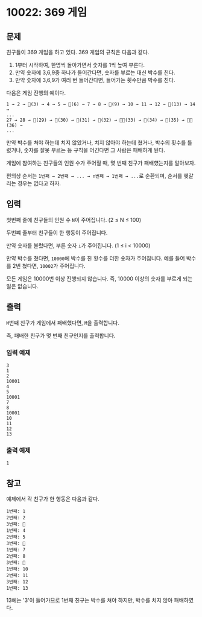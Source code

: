 # 10022: 369 게임

## 문제
친구들이 369 게임을 하고 있다. 369 게임의 규칙은 다음과 같다.

1. 1부터 시작하여, 한명씩 돌아가면서 숫자를 1씩 높여 부른다.
2. 만약 숫자에 3,6,9중 하나가 들어간다면, 숫자를 부르는 대신 박수를 친다.
3. 만약 숫자에 3,6,9가 여러 번 들어간다면, 들어가는 횟수만큼 박수를 친다.

다음은 게임 진행의 예이다.
```
1 → 2 → 👏(3) → 4 → 5 → 👏(6) → 7 → 8 → 👏(9) → 10 → 11 → 12 → 👏(13) → 14 →
...
27 → 28 → 👏(29) → 👏(30) → 👏(31) → 👏(32) → 👏👏(33) → 👏(34) → 👏(35) → 👏👏(36) →
...
```
만약 박수를 쳐야 하는데 치지 않았거나, 치지 않아야 하는데 쳤거나, 박수의 횟수를 틀렸거나, 숫자를 잘못 부르는 등 규칙을 어긴다면 그 사람은 패배하게 된다.

게임에 참여하는 친구들의 인원 수가 주어질 때, 몇 번째 친구가 패배헀는지를 알아보자.

편의상 순서는 `1번째 → 2번째 → ... → n번째 → 1번째 → ...`로 순환되며, 순서를 헷갈리는 경우는 없다고 하자.

## 입력
첫번째 줄에 친구들의 인원 수 `N`이 주어집니다. (2 ≤ N ≤ 100)

두번쨰 줄부터 친구들이 한 행동이 주어집니다.

만약 숫자를 불렀다면, 부른 숫자 `i`가 주어집니다. (1 ≤ i < 10000)

만약 박수를 쳤다면, `10000`에 박수를 친 횟수를 더한 숫자가 주어집니다. 예를 들어 박수를 2번 쳤다면, `10002`가 주어집니다.

모든 게임은 10000번 이상 진행되지 않습니다. 즉, 10000 이상의 숫자를 부르게 되는 일은 없습니다.

## 출력
`M`번째 친구가 게임에서 패배했다면, `M`을 출력합니다.

즉, 패배한 친구가 몇 번째 친구인지를 출력합니다.

### 입력 예제
```
3
1
2
10001
4
5
10001
7
8
10001
10
11
12
13
```
### 출력 예제
```
1
```

## 참고
예제에서 각 친구가 한 행동은 다음과 같다.
```
1번째: 1
2번째: 2
3번째: 👏
1번째: 4
2번째: 5
3번째: 👏
1번째: 7
2번째: 8
3번째: 👏
1번째: 10
2번째: 11
3번째: 12
1번째: 13
```
13에는 '3'이 들어가므로 1번째 친구는 박수를 쳐야 하지만, 박수를 치지 않아 패배하였다.
